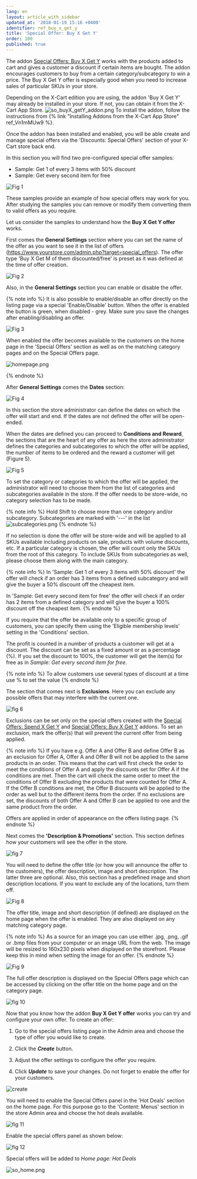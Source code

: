```yaml
---
lang: en
layout: article_with_sidebar
updated_at: '2018-01-19 15:16 +0400'
identifier: ref_buy_x_get_y
title: 'Special Offer: Buy X Get Y'
order: 100
published: true
---
```

The addon [Special Offers: Buy X Get Y](https://market.x-cart.com/addons/buy-x-get-y.html "Special Offers: Buy X Get Y") works with the products added to cart and gives a customer a discount if certain items are bought. The addon encourages customers to buy from a certain category/subcategory to win a price. The Buy X Get Y offer is especially good when you need to increase sales of particular SKUs in your store. 

Depending on the X-Cart edition you are using, the addon 'Buy X Get Y' may already be installed in your store. If not, you can obtain it from the X-Cart App Store. 
![so_buyX_getY_addon.png]({{site.baseurl}}/attachments/ref_buy_x_get_y/so_buyX_getY_addon.png)
To install the addon, follow the instructions from {% link "Installing Addons from the X-Cart App Store" ref_Vn1mMUw9 %}. 

Once the addon has been installed and enabled, you will be able create and manage special offers via the 'Discounts: Special Offers' section of your X-Cart store back end.

In this section you will find two pre-configured special offer samples:
   * Sample: Get 1 of every 3 items with 50% discount
   * Sample: Get every second item for free

![Fig 1]({{site.baseurl}}/attachments/buy_listing.png)

These samples provide an example of how special offers may work for you. After studying the samples you can remove or modify them converting them to valid offers as you require.

Let us consider the samples to understand how the **Buy X Get Y offer** works. 

First comes the **General Settings** section where you can set the name of the offer as you want to see it in the list of offers (https://www.yourstore.com/admin.php?target=special_offers). The offer type 'Buy X Get M of them discounted/free' is preset as it was defined at the time of offer creation.

![Fig 2]({{site.baseurl}}/attachments/buy-general.png)

Also, in the **General Settings** section you can enable or disable the offer. 

{% note info %}
It is also possible to enable/disable an offer directly on the listing page via a special 'Enable/Disable' button. When the offer is enabled the button is green, when disabled - grey. Make sure you save the changes after enabling/disabling an offer.

![Fig 3]({{site.baseurl}}/attachments/enable.png)

When enabled the offer becomes available to the customers on the home page in the 'Special Offers' section as well as on the matching category pages and on the Special Offers page.

![homepage.png]({{site.baseurl}}/attachments/homepage.png)

{% endnote %}

After **General Settings** comes the **Dates** section:

![Fig 4]({{site.baseurl}}/attachments/dates.png)

In this section the store administrator can define the dates on which the offer will start and end. If the dates are not defined the offer will be open-ended. 

When the dates are defined you can proceed to **Conditions and Reward**, the sections that are the heart of any offer as here the store administrator defines the categories and subcategories to which the offer will be applied, the number of items to be ordered and the reward a customer will get (Figure 5).

![Fig 5]({{site.baseurl}}/attachments/buy-conditions-reward.png)

To set the category or categories to which the offer will be applied, the administrator will need to choose them from the list of categories and subcategories available in the store. If the offer needs to be store-wide, no category selection has to be made.

{% note info %} 
Hold Shift to choose more than one category and/or subcategory. Subcategories are marked with '---' in the list
![subcategories.png]({{site.baseurl}}/attachments/subcategories.png)
{% endnote %}

If no selection is done the offer will be store-wide and will be applied to all SKUs available including products on sale, products with volume discounts, etc. If a particular category is chosen, the offer will count only the SKUs from the root of this category. To include SKUs from subcategories as well, please choose them along with the main category.

{% note info %} 
In 'Sample: Get 1 of every 3 items with 50% discount' the offer will check if an order has 3 items from a defined subcategory and will give the buyer a 50% discount off the cheapest item.

In 'Sample: Get every second item for free' the offer will check if an order has 2 items from a defined category and will give the buyer a 100% discount off the cheapest item.
{% endnote %}

If you require that the offer be available only to a specific group of customers, you can specify them using the 'Eligible membership levels' setting in the 'Conditions' section. 

The profit is counted in a number of products a customer will get at a discount. The discount can be set as a fixed amount or as a percentage (%). If you set the discount to 100%, the customer will get the item(s) for free as in _Sample: Get every second item for free_.

{% note info %}
To allow customers use several types of discount at a time use % to set the value
{% endnote %}

The section that comes next is **Exclusions**. Here you can exclude any possible offers that may interfere with the current one. 

![fig 6]({{site.baseurl}}/attachments/buy_exclusions.png)

Exclusions can be set only on the special offers created with the [Special Offers: Spend X Get Y](https://market.x-cart.com/addons/spend-x-get-y.html "Special Offers: Spend X Get Y") and [Special Offers: Buy X Get Y](https://market.x-cart.com/addons/buy-x-get-y.html "Special Offers: Spend X Get Y") addons. To set an exclusion, mark the offer(s) that will prevent the current offer from being applied.

{% note info %}
If you have e.g. Offer A and Offer B and define Offer B as an exclusion for Offer A, Offer A and Offer B will not be applied to the same products in an order. This means that the cart will first check the order to meet the conditions of Offer A and apply the discounts set for Offer A if the conditions are met. Then the cart will check the same order to meet the conditions of Offer B excluding the products that were counted for Offer A. If the Offer B conditions are met, the Offer B discounts will be applied to the order as well but to the different items from the order. If no exclusions are set, the discounts of both Offer A and Offer B can be applied to one and the same product from the order. 

Offers are applied in order of appearance on the offers listing page.
{% endnote %}

Next comes the **'Description & Promotions'** section. This section defines how your customers will see the offer in the store.

![fig 7]({{site.baseurl}}/attachments/buy_description.png)


You will need to define the offer title (or how you will announce the offer to the customers), the offer description, image and short description. The latter three are optional. Also, this section has a predefined image and short description locations. If you want to exclude any of the locations, turn them off.

![Fig 8]({{site.baseurl}}/attachments/display.png)

The offer title, image and short description (if defined) are displayed on the home page when the offer is enabled. They are also displayed on any matching category page.

{% note info %}
As a source for an image you can use either .jpg, .png, .gif or .bmp files from your computer or an image URL from the web. The image will be resized to 160x230 pixels when displayed on the storefront. Please keep this in mind when setting the image for an offer.
{% endnote %}

![Fig 9]({{site.baseurl}}/attachments/home.png)

The full offer description is displayed on the Special Offers page which can be accessed by clicking on the offer title on the home page and on the category page.

![fig 10]({{site.baseurl}}/attachments/buy_sopage.png)


Now that you know how the addon **Buy X Get Y offer** works you can try and configure your own offer. To create an offer:

1. Go to the special offers listing page in the Admin area and choose the type of offer you would like to create.

2. Click the _**Create**_ button. 

3. Adjust the offer settings to configure the offer you require. 
 
4. Click _**Update**_ to save your changes. Do not forget to enable the offer for your customers. 

![create]({{site.baseurl}}/attachments/buy_create.png)

You will need to enable the Special Offers panel in the 'Hot Deals' section on the home page. For this purpose go to the 'Content: Menus' section in the store Admin area and choose the hot deals available.

![fig 11]({{site.baseurl}}/attachments/menus.png)

Enable the special offers panel as shown below:

![fig 12]({{site.baseurl}}/attachments/enable_so.png)

Special offers will be added to _Home page: Hot Deals_

![so_home.png]({{site.baseurl}}/attachments/so_home.png)

